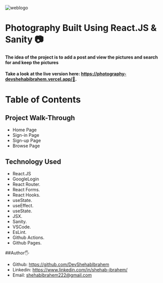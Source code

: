![weblogo](https://user-images.githubusercontent.com/91429966/163283851-e06861b0-c556-4512-ae5c-1ee48f377414.PNG) 
# Photography  Built Using React.JS & Sanity 📷
#### The idea of the project is to add a post and view the pictures and search for and keep the pictures

#### Take a look at the live version here: https://photography-devshehabibrahem.vercel.app/🧡.

# Table of Contents

## Project Walk-Through
- Home Page
- Sign-in Page
- Sign-up Page
- Browse Page

 ## Technology Used
- React.JS
- GoogleLogin
- React Router.
- React Forms.
- React Hooks.
- useState.
- useEffect.
- useState.
- JSX.
- Sanity.
- VSCode.
- EsLint.
- Github Actions.
- Github Pages.

##Author🖐
- Github: https://github.com/DevShehabIbrahem
- Linkedin: https://www.linkedin.com/in/shehab-ibrahem/
- Email: shehabibrahem222@gmail.com
